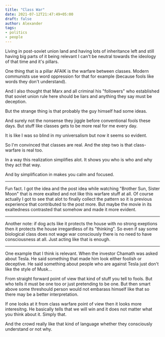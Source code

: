 ```yaml
---
title: "Class War"
date: 2021-07-12T21:47:49+05:00
draft: false
author: Alexander
tags:
- politics
- people
---
```


Living in post-soviet union land and having lots of inheritance left and still having big parts of it being relevant
I can't be neutral towards the ideology of that time and it's pillars.

One thing that is a pillar AFAIK is the warfare between classes.
Modern communists use word oppression for that for example (because fools like words they don't understand).

And I also thought that Marx and all criminal his "followers" who established that soviet union rule here should be liars
and anything they say must be deception.

But the strange thing is that probably the guy himself had some ideas.

And surely not the nonsense they jiggle before conventional fools these days.
But stuff like classes gets to be more real for me every day.

It is like I was so blind in my universalism but now it seems so evident.

So I'm convinced that classes are real.
And the step two is that class-warfare is real too.

In a way this realization simplifies alot.
It shows you who is who and why they act that way.

And by simplification in makes you calm and focused.

---

Fun fact. I got the idea and the post idea while watching "Brother Sun, Sister Moon" that is more exalted and not like this warfare stuff at all.
Of course actually I got to see that alot to finally collect the pattern so it is previous experience that contributed to the post more.
But maybe the movie in its exaltedness contrasted that somehow and made it more evident.

---

Another note: if dog acts like it protects the house with no strong exeptions then it protects the house irregardless of its "thinking".
So even if say some biological class does not wage war consciously there is no need to have consciousness at all.
Just acting like that is enough.

---

One example that I think is relevant.
When the investor Chamath was asked about Tesla.
He said something that made him look either foolish or deceptive.
He said something about people who are against Tesla just don't like the style of Musk...

From straight forward point of view that kind of stuff you tell to fools.
But who tells it must be one too or just pretending to be one.
But then smart above some threshould person would not embarass himself like that so there may be a better interpretation.

If one looks at it from class warfare point of view then it looks more interesitng.
He basically tells that we will win and it does not matter what you think about it.
Simply that.

And the crowd really like that kind of language whether they consciously understand or not why.
